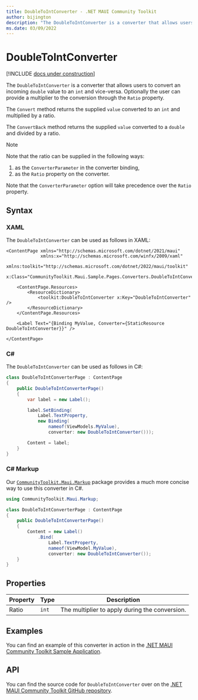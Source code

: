 ```yaml
---
title: DoubleToIntConverter - .NET MAUI Community Toolkit
author: bijington
description: "The DoubleToIntConverter is a converter that allows users to convert an incoming double value to an int and vice-versa."
ms.date: 03/09/2022
---
```


# DoubleToIntConverter

[!INCLUDE [docs under construction](../includes/preview-note.md)]

The `DoubleToIntConverter` is a converter that allows users to convert an incoming `double` value to an `int` and vice-versa. Optionally the user can provide a multiplier to the conversion through the `Ratio` property.

The `Convert` method returns the supplied `value` converted to an `int` and multiplied by a ratio.

The `ConvertBack` method returns the supplied `value` converted to a `double` and divided by a ratio.

> [!NOTE]
> Note that the ratio can be supplied in the following ways:
> 1. as the `ConverterParameter` in the converter binding,
> 1. as the `Ratio` property on the converter.
> 
> Note that the `ConverterParameter` option will take precedence over the `Ratio` property.

## Syntax

### XAML

The `DoubleToIntConverter` can be used as follows in XAML:

```xaml
<ContentPage xmlns="http://schemas.microsoft.com/dotnet/2021/maui"
             xmlns:x="http://schemas.microsoft.com/winfx/2009/xaml"
             xmlns:toolkit="http://schemas.microsoft.com/dotnet/2022/maui/toolkit"
             x:Class="CommunityToolkit.Maui.Sample.Pages.Converters.DoubleToIntConverterPage">

    <ContentPage.Resources>
        <ResourceDictionary>
            <toolkit:DoubleToIntConverter x:Key="DoubleToIntConverter" />
        </ResourceDictionary>
    </ContentPage.Resources>

    <Label Text="{Binding MyValue, Converter={StaticResource DoubleToIntConverter}}" />

</ContentPage>
```

### C#

The `DoubleToIntConverter` can be used as follows in C#:

```csharp
class DoubleToIntConverterPage : ContentPage
{
    public DoubleToIntConverterPage()
    {
        var label = new Label();

		label.SetBinding(
			Label.TextProperty,
			new Binding(
				nameof(ViewModels.MyValue),
				converter: new DoubleToIntConverter()));

		Content = label;
    }
}
```

### C# Markup

Our [`CommunityToolkit.Maui.Markup`](../markup/markup.md) package provides a much more concise way to use this converter in C#.

```csharp
using CommunityToolkit.Maui.Markup;

class DoubleToIntConverterPage : ContentPage
{
    public DoubleToIntConverterPage()
    {
        Content = new Label()
            .Bind(
                Label.TextProperty,
                nameof(ViewModel.MyValue),
                converter: new DoubleToIntConverter());
    }
}
```

## Properties

|Property  |Type  |Description  |
|---------|---------|---------|
| Ratio | `int` | The multiplier to apply during the conversion. |

## Examples

You can find an example of this converter in action in the [.NET MAUI Community Toolkit Sample Application](https://github.com/CommunityToolkit/Maui/blob/main/samples/CommunityToolkit.Maui.Sample/Pages/Converters/DoubleToIntConverterPage.xaml).

## API

You can find the source code for `DoubleToIntConverter` over on the [.NET MAUI Community Toolkit GitHub repository](https://github.com/CommunityToolkit/Maui/blob/main/src/CommunityToolkit.Maui/Converters/DoubleToIntConverter.cs).
